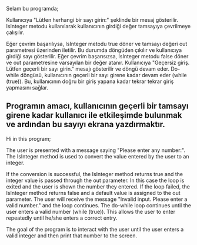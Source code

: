 Selam bu programda;

Kullanıcıya "Lütfen herhangi bir sayı girin:" şeklinde bir mesaj gösterilir.
IsInteger metodu kullanılarak kullanıcının girdiği değer tamsayıya çevrilmeye çalışılır.

Eğer çevrim başarılıysa, IsInteger metodu true döner ve tamsayı değeri out parametresi üzerinden iletilir. Bu durumda döngüden çıkılır ve kullanıcıya girdiği sayı gösterilir.
Eğer çevrim başarısızsa, IsInteger metodu false döner ve out parametresine varsayılan bir değer atanır. Kullanıcıya "Geçersiz giriş. Lütfen geçerli bir sayı girin." mesajı gösterilir ve döngü devam eder.
Do-while döngüsü, kullanıcının geçerli bir sayı girene kadar devam eder (while (true)). Bu, kullanıcının doğru bir giriş yapana kadar tekrar tekrar giriş yapmasını sağlar.

Programın amacı, kullanıcının geçerli bir tamsayı girene kadar kullanıcı ile etkileşimde bulunmak ve ardından bu sayıyı ekrana yazdırmaktır.
-------------------------------------
Hi in this program;

The user is presented with a message saying "Please enter any number:".
The IsInteger method is used to convert the value entered by the user to an integer.

If the conversion is successful, the IsInteger method returns true and the integer value is passed through the out parameter. In this case the loop is exited and the user is shown the number they entered.
If the loop failed, the IsInteger method returns false and a default value is assigned to the out parameter. The user will receive the message "Invalid input. Please enter a valid number." and the loop continues.
The do-while loop continues until the user enters a valid number (while (true)). This allows the user to enter repeatedly until he/she enters a correct entry.

The goal of the program is to interact with the user until the user enters a valid integer and then print that number to the screen.
